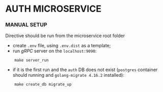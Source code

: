 # AUTH MICROSERVICE

### MANUAL SETUP

Directive should be run from the microservice root folder
- create `.env` file, using `.env.dist` as a template;
- run *gRPC* server on the `localhost:9090`:
```
    make server_run
```
- if it is the first run and the `auth` DB does not exist (`postgres` container should running and `golang-migrate 4.16.2` installed): 
```
    make create_db migrate_up
```